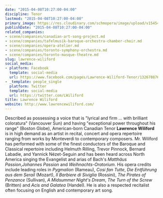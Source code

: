 ```yaml
---
date: "2015-04-08T10:27:00-04:00"
discipline: Tenor
lastmod: "2015-04-08T10:27:00-04:00"
primary_image: https://res.cloudinary.com/schmopera/image/upload/v1545409169/media/webhook-uploads/1428503115501/Lawrence.jpg.jpg
publishDate: "2015-04-08T10:27:00-04:00"
related_companies:
- scene/companies/canadian-art-song-project.md
- scene/companies/tafelmusik-baroque-orchestra-chamber-choir.md
- scene/companies/opera-atelier.md
- scene/companies/toronto-symphony-orchestra.md
- scene/companies/toronto-masque-theatre.md
slug: lawrence-wiliford
social_media:
- platform: Facebook
  template: social-media
  url: https://www.facebook.com/pages/Lawrence-Wiliford-Tenor/132678876777733
- _template: people_single
  platform: Twitter
  template: social-media
  url: https://twitter.com/LWiliford
title: Lawrence Wiliford
website: http://www.lawrencewiliford.com/
---
```


<p>
	Described as possessing a voice that is "lyrical and firm ... with brilliant coloratura" (Vancouver Sun) and having "exceptional power throughout his range" (Boston Globe), American-born Canadian Tenor <strong>Lawrence Wiliford </strong>is in high demand as an artist in recital, concert and opera repertoire ranging from works by Monteverdi to contemporary composers. Mr. Wiliford has performed with some of the finest conductors of the Baroque and Classical repertoire including Helmuth Rilling, Trevor Pinnock, Bernard Labadie, and Yannick Nézet-Seguin and has been heard across North America singing the Evangelist and arias of Bach's <em>Matthäus Passion</em>,<em>Johannes Passion</em> and <em>Weihnachts-Oratorium</em>. His opera credits include leading roles in <em>Pygmalion </em>(Rameau), <em>Cosi fan Tutte</em>, <em>Die Entführung aus dem Serail </em>(Mozart), <em>Il Barbiere di Siviglia</em> (Rossini), <em>The Pirates of Penzance</em> (Sullivan), <em>A Midsummer Night's Dream</em>, <em>The Turn of the Screw </em>(Britten) and <em>Acis and Galatea</em> (Handel). He is also a respected recitalist often focusing on English and contemporary art song.
</p>
